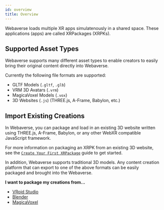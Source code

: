 ```yaml
---
id: overview
title: Overview
---
```


Webaverse loads multiple XR apps simulatenously in a shared space. These applications (apps) are called XRPackages (XRPKs).

## Supported Asset Types

Webaverse supports many different asset types to enable creators to easily bring their original content directly into Webaverse.

Currently the following file formats are supported:

- GLTF Models (`.gltf`, `.glb`)
- VRM 3D Avatars (`.vrm`)
- MagicaVoxel Models (`.vox`)
- 3D Websites (`.js`) (THREE.js, A-Frame, Babylon, etc.)

## Import Existing Creations

In Webaverse, you can package and load in an existing 3D website written using THREE.js, A-Frame, Babylon, or any other WebXR compatible JavaScript framework.

For more information on packaging an XRPK from an existing 3D website, see the [`Create Your First XRPackage`](./creating-an-xrpk.md) guide to get started.

In addition, Webaverse supports traditional 3D models. Any content creation platform that can export to one of the above formats can be easily packaged and brought into the Webaverse.

**I want to package my creations from...**

- [VRoid Studio](./import-vroid-studio.md)
- [Blender](./import-blender.md)
- [MagicaVoxel](./import-magicavoxel.md)
